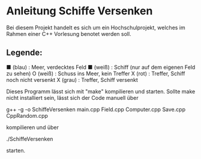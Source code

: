# Anleitung Schiffe Versenken

Bei diesem Projekt handelt es sich um ein Hochschulprojekt, welches im Rahmen einer C++ Vorlesung benotet werden soll.

## Legende: 

■ (blau) : Meer, verdecktes Feld
■ (weiß) : Schiff (nur auf dem eigenen Feld zu sehen)
O (weiß) : Schuss ins Meer, kein Treffer
X (rot)  : Treffer, Schiff noch nicht versenkt
X (grau) : Treffer, Schiff versenkt


Dieses Programm lässt sich mit "make" kompilieren und starten. 
Sollte make nicht installiert sein, lässt sich der Code manuell über 

g++ -g -o SchiffeVersenken main.cpp Field.cpp Computer.cpp Save.cpp CppRandom.cpp

kompilieren und über

./SchiffeVersenken

starten.

